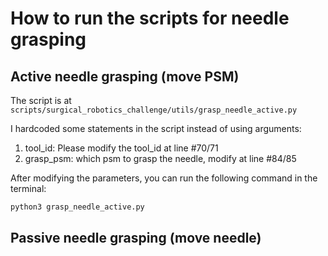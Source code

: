 # How to run the scripts for needle grasping

## Active needle grasping (move PSM)

The script is at `scripts/surgical_robotics_challenge/utils/grasp_needle_active.py` 

I hardcoded some statements in the script instead of using arguments:

1. tool_id: Please modify the tool_id at line #70/71
2. grasp_psm: which psm to grasp the needle, modify at line #84/85

After modifying the parameters, you can run the following command in the terminal:

```bash
python3 grasp_needle_active.py
```

## Passive needle grasping (move needle)